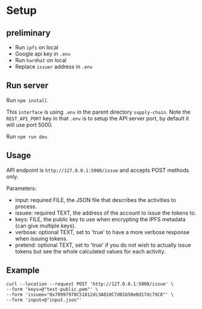 # Setup

## preliminary

* Run `ipfs` on local
* Google api key in `.env`
* Run `hardhat` on local
* Replace `issuer` address in `.env`

## Run server

Run `npm install`.

This `interface` is using `.env` in the parent directory `supply-chain`. 
Note the `REST_API_PORT` key in that `.env` is to setup the API server port, by default it will use port 5000.

Run `npm run dev`.


## Usage

API endpoint is `http://127.0.0.1:5000/issue` and accepts POST methods only.

Parameters:

* input: required FILE, the JSON file that describes the activities to process.
* issuee: required TEXT, the address of the account to issue the tokens to.
* keys: FILE, the public key to use when encrypting the IPFS metadata (can give multiple keys).
* verbose: optional TEXT, set to 'true' to have a more verbose response when issuing tokens.
* pretend: optional TEXT, set to 'true' if you do not wish to actually issue tokens but see the whole calculated values for each activity.

## Example

```
curl --location --request POST 'http://127.0.0.1:5000/issue' \
--form 'keys=@"test-public.pem"' \
--form 'issuee="0x70997970C51812dc3A010C7d01b50e0d17dc79C8"' \
--form 'input=@"input.json"'
```
